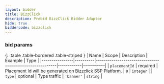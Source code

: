 ```yaml
---
layout: bidder
title: BizzClick
description: Prebid BizzClick Bidder Adaptor
hide: true
biddercode: bizzclick
---
```


### bid params

{: .table .table-bordered .table-striped }
| Name           | Scope    | Description                                              | Example    | Type      |
|----------------|----------|----------------------------------------------------------|------------|-----------|
| `placementId` | required | Placement Id will be generated on Bizzclick SSP Platform. | `0`        | `integer` |
| `type`      | optional | Type traffic                                             | `'banner'` | `string`  |
